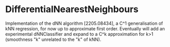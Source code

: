 # DifferentialNearestNeighbours
Implementation of the dNN algorithm [2205.08434], a C^1 generalisation of kNN regression, for now up to approximate first order. Eventually will add an experimental dNNClassifier and expand to a C^k approximation for k>1 (smoothness "k" unrelated to the "k" of kNN). 
